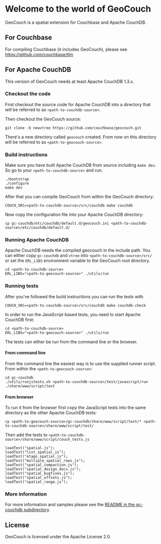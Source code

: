 Welcome to the world of GeoCouch
================================

GeoCouch is a spatial extension for Couchbase and Apache CouchDB.


For Couchbase
-------------

For compiling Couchbase (it includes GeoCouch), please see https://github.com/couchbase/tlm


For Apache CouchDB
------------------

This version of GeoCouch needs at least Apache CouchDB 1.3.x.


### Checkout the code

First checkout the source code for Apache CouchDB into a directory that will
be referred to as `<path-to-couchdb-source>`.

Then checkout the GeoCouch source:

    git clone -b newvtree https://github.com/couchbase/geocouch.git

There's a new directory called `geocouch` created. From now on this directory
will be referred to as `<path-to-geocouch-source>`.


### Build instructions

Make sure you have built Apache CouchDB from source including `make dev`. So
go to your `<path-to-couchdb-source>` and run:

    ./bootstrap
    ./configure
    make dev

After that you can compile GeoCouch from within the GeoCouch directory:

    COUCH_SRC=<path-to-couchdb-source>/src/couchdb make couchdb

Now copy the configuration file into your Apache CouchDB directory:

    cp gc-couchdb/etc/couchdb/default.d/geocouch.ini <path-to-couchdb-source>/etc/couchdb/default.d/


### Running Apache CouchDB

Apache CouchDB needs the compiled geocouch in the include path. You can either copy `gc-couchdb` and `vtree` into `<path-to-couchdb-source>/src/` or set the `ERL_LIBS` environment variable to the GeoCouch root directory.

    cd <path-to-couchdb-source>
    ERL_LIBS="<path-to-geocouch-source>" ./utils/run


### Running tests

After you've followed the build instructions you can run the tests with

    COUCH_SRC=<path-to-couchdb-source>/src/couchdb make couchdb-check

In order to run the JavaScript based tests, you need to start Apache CouchDB first:

    cd <path-to-couchdb-source>
    ERL_LIBS="<path-to-geocouch-source>" ./utils/run

The tests can either be run from the command line or the browser.


#### From command line

From the command line the easiest way is to use the supplied runner script.
From within the `<path-to-geocouch-source>`:

    cd gc-couchdb
    ./utils/runjstests.sh <path-to-couchdb-source>/test/javascript/run ./share/www/script/test


#### From browser

To run it from the browser first copy the JavaScript tests into the same directory as the other Apache CouchDB tests:

    cp <path-to-geocouch-source>/gc-couchdb/share/www/script/test/* <path-to-couchdb-source>/share/www/script/test/

Then add the tests to `<path-to-couchdb-source>/share/www/script/couch_tests.js`

    loadTest("spatial.js");
    loadTest("list_spatial.js");
    loadTest("etags_spatial.js");
    loadTest("multiple_spatial_rows.js");
    loadTest("spatial_compaction.js");
    loadTest("spatial_design_docs.js");
    loadTest("spatial_bugfixes.js");
    loadTest("spatial_offsets.js");
    loadTest("spatial_range.js");


### More information

For more information and samples please see the [README in the gc-couchdb subdirectory](gc-couchdb/README.md).


License
-------

GeoCouch is licensed under the Apache License 2.0.
